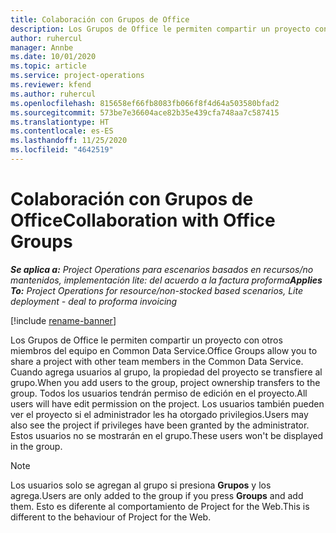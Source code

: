 ```yaml
---
title: Colaboración con Grupos de Office
description: Los Grupos de Office le permiten compartir un proyecto con otros miembros del equipo en Common Data Service.
author: ruhercul
manager: Annbe
ms.date: 10/01/2020
ms.topic: article
ms.service: project-operations
ms.reviewer: kfend
ms.author: ruhercul
ms.openlocfilehash: 815658ef66fb8083fb066f8f4d64a503580bfad2
ms.sourcegitcommit: 573be7e36604ace82b35e439cfa748aa7c587415
ms.translationtype: HT
ms.contentlocale: es-ES
ms.lasthandoff: 11/25/2020
ms.locfileid: "4642519"
---
```

# <a name="collaboration-with-office-groups"></a><span data-ttu-id="6cd7e-103">Colaboración con Grupos de Office</span><span class="sxs-lookup"><span data-stu-id="6cd7e-103">Collaboration with Office Groups</span></span>

<span data-ttu-id="6cd7e-104">_**Se aplica a:** Project Operations para escenarios basados en recursos/no mantenidos, implementación lite: del acuerdo a la factura proforma_</span><span class="sxs-lookup"><span data-stu-id="6cd7e-104">_**Applies To:** Project Operations for resource/non-stocked based scenarios, Lite deployment - deal to proforma invoicing_</span></span>

[!include [rename-banner](~/includes/cc-data-platform-banner.md)]

<span data-ttu-id="6cd7e-105">Los Grupos de Office le permiten compartir un proyecto con otros miembros del equipo en Common Data Service.</span><span class="sxs-lookup"><span data-stu-id="6cd7e-105">Office Groups allow you to share a project with other team members in the Common Data Service.</span></span> <span data-ttu-id="6cd7e-106">Cuando agrega usuarios al grupo, la propiedad del proyecto se transfiere al grupo.</span><span class="sxs-lookup"><span data-stu-id="6cd7e-106">When you add users to the group, project ownership transfers to the group.</span></span> <span data-ttu-id="6cd7e-107">Todos los usuarios tendrán permiso de edición en el proyecto.</span><span class="sxs-lookup"><span data-stu-id="6cd7e-107">All users will have edit permission on the project.</span></span> <span data-ttu-id="6cd7e-108">Los usuarios también pueden ver el proyecto si el administrador les ha otorgado privilegios.</span><span class="sxs-lookup"><span data-stu-id="6cd7e-108">Users may also see the project if privileges have been granted by the administrator.</span></span> <span data-ttu-id="6cd7e-109">Estos usuarios no se mostrarán en el grupo.</span><span class="sxs-lookup"><span data-stu-id="6cd7e-109">These users won't be displayed in the group.</span></span>

> [!NOTE] 
> <span data-ttu-id="6cd7e-110">Los usuarios solo se agregan al grupo si presiona **Grupos** y los agrega.</span><span class="sxs-lookup"><span data-stu-id="6cd7e-110">Users are only added to the group if you press **Groups** and add them.</span></span> <span data-ttu-id="6cd7e-111">Esto es diferente al comportamiento de Project for the Web.</span><span class="sxs-lookup"><span data-stu-id="6cd7e-111">This is different to the behaviour of Project for the Web.</span></span> 

